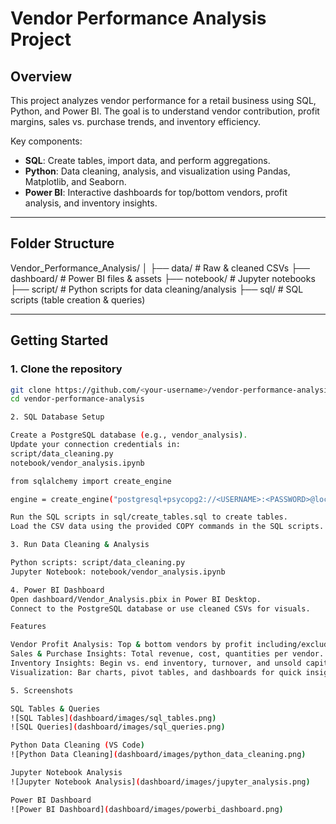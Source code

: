 # Vendor Performance Analysis Project

## Overview
This project analyzes vendor performance for a retail business using SQL, Python, and Power BI. The goal is to understand vendor contribution, profit margins, sales vs. purchase trends, and inventory efficiency. 

Key components:
- **SQL**: Create tables, import data, and perform aggregations.
- **Python**: Data cleaning, analysis, and visualization using Pandas, Matplotlib, and Seaborn.
- **Power BI**: Interactive dashboards for top/bottom vendors, profit analysis, and inventory insights.

---

## Folder Structure

Vendor_Performance_Analysis/
│
├── data/ # Raw & cleaned CSVs
├── dashboard/ # Power BI files & assets
├── notebook/ # Jupyter notebooks
├── script/ # Python scripts for data cleaning/analysis
├── sql/ # SQL scripts (table creation & queries)


---

## Getting Started

### 1. Clone the repository
```bash
git clone https://github.com/<your-username>/vendor-performance-analysis.git
cd vendor-performance-analysis

2. SQL Database Setup

Create a PostgreSQL database (e.g., vendor_analysis).
Update your connection credentials in:
script/data_cleaning.py
notebook/vendor_analysis.ipynb

from sqlalchemy import create_engine

engine = create_engine("postgresql+psycopg2://<USERNAME>:<PASSWORD>@localhost:5432/vendor_analysis")

Run the SQL scripts in sql/create_tables.sql to create tables.
Load the CSV data using the provided COPY commands in the SQL scripts.

3. Run Data Cleaning & Analysis

Python scripts: script/data_cleaning.py
Jupyter Notebook: notebook/vendor_analysis.ipynb

4. Power BI Dashboard
Open dashboard/Vendor_Analysis.pbix in Power BI Desktop.
Connect to the PostgreSQL database or use cleaned CSVs for visuals.

Features

Vendor Profit Analysis: Top & bottom vendors by profit including/excluding freight.
Sales & Purchase Insights: Total revenue, cost, quantities per vendor.
Inventory Insights: Begin vs. end inventory, turnover, and unsold capital.
Visualization: Bar charts, pivot tables, and dashboards for quick insights.

5. Screenshots

SQL Tables & Queries
![SQL Tables](dashboard/images/sql_tables.png)
![SQL Queries](dashboard/images/sql_queries.png)

Python Data Cleaning (VS Code)
![Python Data Cleaning](dashboard/images/python_data_cleaning.png)

Jupyter Notebook Analysis
![Jupyter Notebook Analysis](dashboard/images/jupyter_analysis.png)

Power BI Dashboard
![Power BI Dashboard](dashboard/images/powerbi_dashboard.png)



